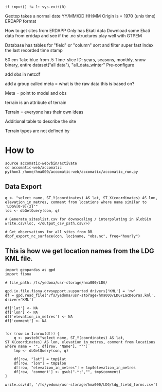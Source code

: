     if input() != 1: sys.exit(0)

Geotop takes a normal date
YY/MM/DD HH:MM
Origin is = 1970 (unix time)
ERDAPP format

How to get sites from ERDAPP
Only has Ekati data
Download some Ekati data from erddap and see if the .nc structures play well with GTPEM

Database has tables for "field" or "column" sort and filter super fast
Index the last recorded time stamp

50 cm
Take blue from .5
Time-slice ID: years, seasons, monthly, snow binary, entire dataset("all data"), "all_data_winter"
Pre-configure
    
add obs in netcdf

add a group called meta = what is the raw data this is based on?

Meta = point to model and obs

terrain is an attribute of terrain

Terrain = everyone has their own ideas

Additional table to describe the site

Terrain types are not defined by



# How to

```
source accomatic-web/bin/activate
cd accomatic-web/accomatic
python3 /home/hma000/accomatic-web/accomatic/accomatic_run.py
```

## Data Export

```
q <- "select name, ST_Y(coordinates) AS lat, ST_X(coordinates) AS lon, elevation_in_metres, comment from locations where name similar to 'LDG%[0-9]{2}'"
loc <- dbGetQuery(con, q)

# Generate siteslist.csv for downscaling / interpolating in GlobSim
write.csv(loc, </output_csv_path.csv/>)

# Get observations for all sites from DB
dbpf_export_nc_surface(con, loc$name, "obs.nc", freq="hourly")
```

## This is how we get location names from the LDG KML file. 

```
import geopandas as gpd
import fiona

# file_path: /fs/yedoma/usr-storage/hma000/LDG/

gpd.io.file.fiona.drvsupport.supported_drivers['KML'] = 'rw'
df = gpd.read_file('/fs/yedoma/usr-storage/hma000/LDG/LacDeGras.kml', driver='KML')

df['lat'] <- NA
df['lon'] <- NA
df['elevation_in_metres'] <- NA
df['comment'] <- NA


for (row in 1:nrow(df)) {
    q <- paste0("select name, ST_Y(coordinates) AS lat, ST_X(coordinates) AS lon, elevation_in_metres, comment from locations where name = '", df[row, "Name"], "'")
    tmp <- dbGetQuery(con, q)
    
    df[row, "lat"] = tmp$lat
    df[row, "lon"] = tmp$lon    
    df[row, "elevation_in_metres"] = tmp$elevation_in_metres
    df[row, 'comment'] <- gsub(".*;","", tmp$comment)
}

write.csv(df, '/fs/yedoma/usr-storage/hma000/LDG/ldg_field_forms.csv')
```





